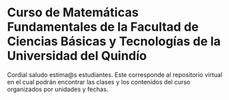# Curso de Matemáticas Fundamentales de la Facultad de Ciencias Básicas y Tecnologías de la Universidad del Quindío

Cordial saludo estima@s estudiantes. Este corresponde al repositorio virtual en el cual podrán encontrar las clases y los contenidos del curso organizados por unidades y fechas.
